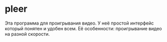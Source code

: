 # pleer
Эта программа для проигрывания видео.
У неё простой интерфейс который понятен и удобен всем.
Её особенности: проигрывание видео на разной скорости.


